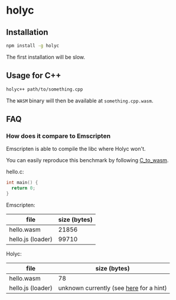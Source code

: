# holyc

## Installation

```sh
npm install -g holyc
```

The first installation will be slow.

## Usage for C++

```sh
holyc++ path/to/something.cpp
```

The `WASM` binary will then be available at `something.cpp.wasm`.

## FAQ

### How does it compare to Emscripten

Emscripten is able to compile the libc where Holyc won't.

You can easily reproduce this benchmark by following [C_to_wasm](https://developer.mozilla.org/en-US/docs/WebAssembly/C_to_wasm).

hello.c:

```c
int main() {
  return 0;
}
```

Emscripten:

| file | size (bytes) |
|---|---|
| hello.wasm | 21856 |
| hello.js (loader) | 99710 |

Holyc:

| file | size (bytes) |
|---|---|
| hello.wasm | 78 |
| hello.js (loader) | unknown currently (see [here](https://github.com/xtuc/holyc/blob/master/examples/dom/index.html#L20-L52) for a hint) |
